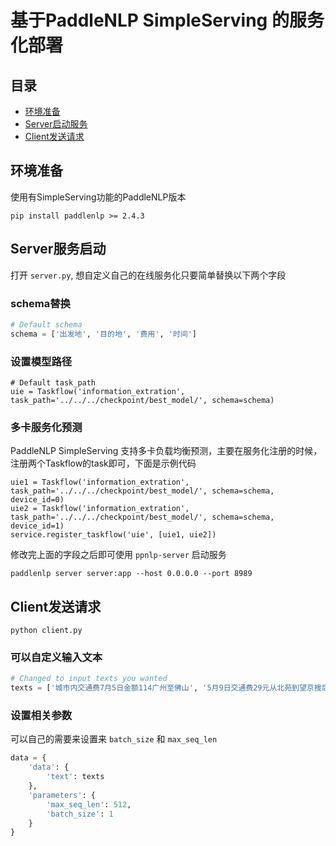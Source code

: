 # 基于PaddleNLP SimpleServing 的服务化部署

## 目录
- [环境准备](#环境准备)
- [Server启动服务](#模型转换)
- [Client发送请求](#部署模型)

## 环境准备
使用有SimpleServing功能的PaddleNLP版本
```shell
pip install paddlenlp >= 2.4.3
```
## Server服务启动

打开 `server.py`, 想自定义自己的在线服务化只要简单替换以下两个字段

### schema替换
```python
# Default schema
schema = ['出发地', '目的地', '费用', '时间']
```

### 设置模型路径
```
# Default task_path
uie = Taskflow('information_extration', task_path='../../../checkpoint/best_model/', schema=schema)
```

### 多卡服务化预测
PaddleNLP SimpleServing 支持多卡负载均衡预测，主要在服务化注册的时候，注册两个Taskflow的task即可，下面是示例代码
```
uie1 = Taskflow('information_extration', task_path='../../../checkpoint/best_model/', schema=schema, device_id=0)
uie2 = Taskflow('information_extration', task_path='../../../checkpoint/best_model/', schema=schema, device_id=1)
service.register_taskflow('uie', [uie1, uie2])
```

修改完上面的字段之后即可使用 `ppnlp-server` 启动服务
```shell
paddlenlp server server:app --host 0.0.0.0 --port 8989
```


## Client发送请求

```shell
python client.py
```

### 可以自定义输入文本
```python
# Changed to input texts you wanted
texts = ['城市内交通费7月5日金额114广州至佛山', '5月9日交通费29元从北苑到望京搜后']
```
### 设置相关参数
可以自己的需要来设置来 `batch_size` 和 `max_seq_len`
```python
data = {
    'data': {
        'text': texts
    },
    'parameters': {
        'max_seq_len': 512,
        'batch_size': 1
    }
}
```
